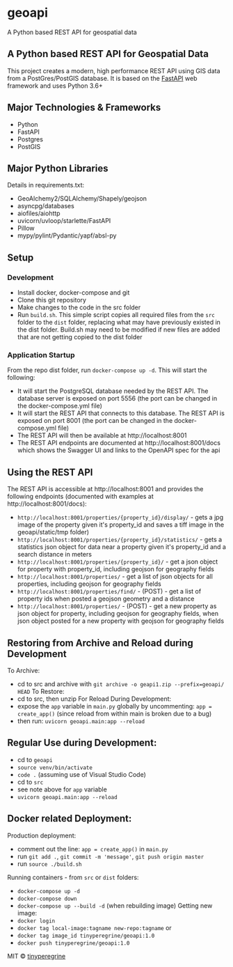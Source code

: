# geoapi
A Python based REST API for geospatial data
## A Python based REST API for Geospatial Data
This project creates a modern, high performance REST API using GIS data from a PostGres/PostGIS database.  It is based on the <a href="https://fastapi.tiangolo.com" target="_blank">FastAPI</a> web framework and uses Python 3.6+

## Major Technologies & Frameworks
- Python
- FastAPI
- Postgres
- PostGIS

## Major Python Libraries
Details in requirements.txt:
- GeoAlchemy2/SQLAlchemy/Shapely/geojson
- asyncpg/databases
- aiofiles/aiohttp
- uvicorn/uvloop/starlette/FastAPI
- Pillow
- mypy/pylint/Pydantic/yapf/absl-py

## Setup
### Development
- Install docker, docker-compose and git
- Clone this git repository
- Make changes to the code in the src folder
- Run `build.sh`. This simple script copies all required files from the `src` folder to the `dist` folder, replacing what may have previously existed in the dist folder.  Build.sh may need to be modified if new files are added that are not getting copied to the dist folder

### Application Startup
From the repo dist folder, run `docker-compose up -d`.  This will start the following:
- It will start the PostgreSQL database needed by the REST API.  The database server is exposed on port 5556 (the port can be changed in the docker-compose.yml file)
- It will start the REST API that connects to this database.  The REST API is exposed on port 8001 (the port can be changed in the docker-compose.yml file)
- The REST API will then be available at http://localhost:8001 
- The REST API endpoints are documented at http://localhost:8001/docs which shows the Swagger UI and links to the OpenAPI spec for the api 

## Using the REST API
The REST API is accessible at http://localhost:8001 and provides the following endpoints (documented with examples at http://localhost:8001/docs):
- `http://localhost:8001/properties/{property_id}/display/` - gets a jpg image of the property given it's property_id and saves a tiff image in the geoapi/static/tmp folder)
- `http://localhost:8001/properties/{property_id}/statistics/` - gets a statistics json object for data near a property given it's property_id and a search distance in meters
- `http://localhost:8001/properties/{property_id}/` - get a json object for property with property_id, including geojson for geography fields
- `http://localhost:8001/properties/` - get a list of json objects for all properties, including geojson for geography fields
- `http://localhost:8001/properties/find/` - (POST) - get a list of property ids when posted a geojson geometry and a distance
- `http://localhost:8001/properties/` - (POST) - get a new property as json object for property, including geojson for geography fields, when json object posted for a new property with geojson for geography fields

## Restoring from Archive and Reload during Development
To Archive:
- cd to src and archive with `git archive -o geapi1.zip --prefix=geoapi/ HEAD`
To Restore:
- cd to src, then unzip
For Reload During Development:
- expose the `app` variable in `main.py` globally by uncommenting: `app = create_app()` (since reload from within main is broken due to a bug)
- then run: `uvicorn geoapi.main:app --reload`

## Regular Use during Development:
- cd to `geoapi`
- `source venv/bin/activate`
- `code .` (assuming use of Visual Studio Code)
- cd to `src`
- see note above for `app` variable
- `uvicorn geoapi.main:app --reload`

## Docker related Deployment:
Production deployment:
- comment out the line: `app = create_app()` in `main.py`
- run `git add .`, `git commit -m 'message'`, `git push origin master`
- run `source ./build.sh`

Running containers - from `src` or `dist` folders:
- `docker-compose up -d`
- `docker-compose down`
- `docker-compose up --build -d` (when rebuilding image)
Getting new image:
- `docker login`
- `docker tag local-image:tagname new-repo:tagname` or 
- `docker tag image_id tinyperegrine/geoapi:1.0`
- `docker push tinyperegrine/geoapi:1.0`

MIT © [tinyperegrine]()
